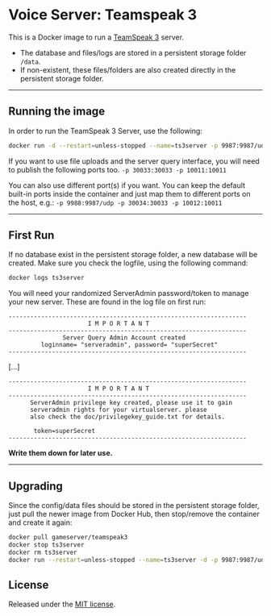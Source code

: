 # Voice Server: Teamspeak 3

This is a Docker image to run a [TeamSpeak 3](http://www.teamspeak.com/) server.

- The database and files/logs  are stored in a persistent storage folder `/data`.
- If non-existent, these files/folders are also created directly in the persistent storage folder.

--------

## Running the image

In order to run the TeamSpeak 3 Server, use the following:

```sh
docker run -d --restart=unless-stopped --name=ts3server -p 9987:9987/udp -v {FOLDER}:/data gameserver/teamspeak3
```

If you want to use file uploads and the server query interface, you will need to publish the following ports too. `-p 30033:30033 -p 10011:10011`

You can also use different port(s) if you want.  You can keep the default built-in ports inside the container and just map them to different ports on the host, e.g.:
`-p 9988:9987/udp -p 30034:30033 -p 10012:10011`

--------

## First Run

If no database exist in the persistent storage folder, a new database will be created. Make sure you check the logfile, using the following command:

```sh
docker logs ts3server
```

You will need your randomized ServerAdmin password/token to manage your new server. These are found in the log file on first run:
```
------------------------------------------------------------------
                      I M P O R T A N T
------------------------------------------------------------------
               Server Query Admin Account created
         loginname= "serveradmin", password= "superSecret"
------------------------------------------------------------------
```
[...]
```
------------------------------------------------------------------
                      I M P O R T A N T
------------------------------------------------------------------
      ServerAdmin privilege key created, please use it to gain
      serveradmin rights for your virtualserver. please
      also check the doc/privilegekey_guide.txt for details.

       token=superSecret
------------------------------------------------------------------
```
**Write them down for later use.**

--------

## Upgrading

Since the config/data files should be stored in the persistent storage folder, just pull the newer image from Docker Hub, then stop/remove the container and create it again:

```sh
docker pull gameserver/teamspeak3
docker stop ts3server
docker rm ts3server
docker run --restart=unless-stopped --name=ts3server -d -p 9987:9987/udp -v {FOLDER}:/data gameserver/teamspeak3
```

## License

Released under the [MIT license](./LICENSE).